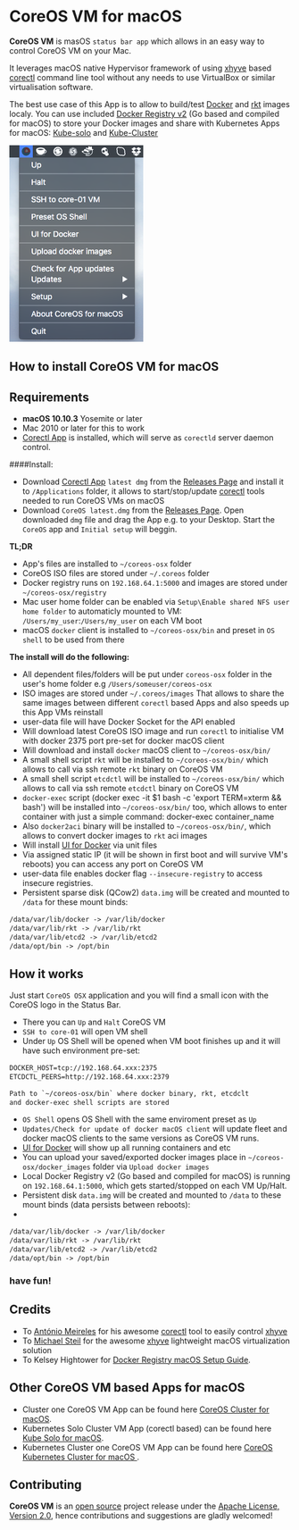 CoreOS VM for macOS
========================

**CoreOS VM** is masOS `status bar app` which allows in an easy way to control CoreOS VM on your Mac. 

It leverages macOS native Hypervisor framework of using [xhyve](https://github.com/xhyve-xyz/xhyve) based [corectl](https://github.com/TheNewNormal/corectl) command line tool without any needs to use VirtualBox or similar virtualisation software.

The best use case of this App is to allow to build/test [Docker](https://www.docker.com) and [rkt](https://coreos.com/rkt/) images localy.
You can use included [Docker Registry v2](https://github.com/docker/distribution) (Go based and compiled for macOS) to store
your Docker images and share with Kubernetes Apps for macOS: [Kube-solo](https://github.com/TheNewNormal/kube-solo-osx) and [Kube-Cluster](https://github.com/TheNewNormal/kube-cluster-osx)

![CoreOS-OSX](coreos-osx.png "CoreOS-OSX")


How to install CoreOS VM for macOS
----------

**Requirements**
 -----------
  - **macOS 10.10.3** Yosemite or later 
  - Mac 2010 or later for this to work
  - [Corectl App](https://github.com/TheNewNormal/corectl.app) is installed, which will serve as `corectld` server daemon control.


####Install:
- Download [Corectl App](https://github.com/TheNewNormal/corectl.app) `latest dmg` from the [Releases Page](https://github.com/TheNewNormal/corectl.app/releases) and install it to `/Applications` folder, it allows to start/stop/update [corectl](https://github.com/TheNewNormal/corectl) tools needed to run CoreOS VMs on macOS
- Download `CoreOS latest.dmg` from the [Releases Page](https://github.com/TheNewNormal/coreos-osx/releases). Open downloaded `dmg` file and drag the App e.g. to your Desktop. Start the `CoreOS` app and `Initial setup` will beggin.

**TL;DR**

- App's files are installed to `~/coreos-osx` folder
- CoreOS ISO files are stored under `~/.coreos` folder
- Docker registry runs on `192.168.64.1:5000` and images are stored under `~/coreos-osx/registry`
- Mac user home folder can be enabled via `Setup\Enable shared NFS user home folder` to automaticly mounted to VM: `/Users/my_user`:`/Users/my_user` on each VM boot
- macOS `docker` client is installed to `~/coreos-osx/bin` and preset in `OS shell` to be used from there


**The install will do the following:**

- All dependent files/folders will be put under `coreos-osx` folder in the user's home folder e.g `/Users/someuser/coreos-osx`
- ISO images are stored under `~/.coreos/images`
That allows to share the same images between different `corectl` based Apps and also speeds up this App VMs reinstall
- user-data file will have Docker Socket for the API enabled
- Will download latest CoreOS ISO image and run `corectl` to initialise VM with docker 2375 port pre-set for docker macOS client
- Will download and install `docker` macOS client to `~/coreos-osx/bin/`
- A small shell script `rkt` will be installed to `~/coreos-osx/bin/` which allows to call via ssh remote `rkt` binary on CoreOS VM
- A small shell script `etcdctl` will be installed to `~/coreos-osx/bin/` which allows to call via ssh remote `etcdctl` binary on CoreOS VM
- `docker-exec` script (docker exec -it $1 bash -c 'export TERM=xterm && bash') will be installed 
 into `~/coreos-osx/bin/` too, which allows to enter container with just a simple command:
 docker-exec container_name 
- Also `docker2aci` binary will be installed to `~/coreos-osx/bin/`, which allows to convert docker images to `rkt` aci images
- Will install [UI for Docker](https://github.com/kevana/ui-for-docker) via unit files
- Via assigned static IP (it will be shown in first boot and will survive VM's reboots) you can access any port on CoreOS VM
- user-data file enables docker flag `--insecure-registry` to access insecure registries.
- Persistent sparse disk (QCow2) `data.img` will be created and mounted to `/data` for these mount binds:

```
/data/var/lib/docker -> /var/lib/docker
/data/var/lib/rkt -> /var/lib/rkt
/data/var/lib/etcd2 -> /var/lib/etcd2
/data/opt/bin -> /opt/bin
```


How it works
------------

Just start `CoreOS OSX` application and you will find a small icon with the CoreOS logo in the Status Bar.

* There you can `Up` and `Halt` CoreOS VM
* `SSH to core-01` will open VM shell
* Under `Up` OS Shell will be opened when VM boot finishes up and it will have such environment pre-set:

```
DOCKER_HOST=tcp://192.168.64.xxx:2375
ETCDCTL_PEERS=http://192.168.64.xxx:2379
```
```
Path to `~/coreos-osx/bin` where docker binary, rkt, etcdclt 
and docker-exec shell scripts are stored
```

* `OS Shell` opens OS Shell with the same enviroment preset as `Up`
* `Updates/Check for update of docker macOS client` will update fleet and docker macOS clients to the same versions as CoreOS VM runs.
* [UI for Docker](https://github.com/kevana/ui-for-docker) will show up all running containers and etc
* You can upload your saved/exported docker images place in `~/coreos-osx/docker_images` folder via `Upload docker images`
* Local Docker Registry v2 (Go based and compiled for  macOS) is running on `192.168.64.1:5000`, which gets started/stopped on each VM Up/Halt.
* Persistent disk `data.img` will be created and mounted to `/data` to these mount binds (data persists between reboots):
* 
```
/data/var/lib/docker -> /var/lib/docker
/data/var/lib/rkt -> /var/lib/rkt
/data/var/lib/etcd2 -> /var/lib/etcd2
/data/opt/bin -> /opt/bin
```

### have fun!

Credits
-----------
* To [António Meireles](https://github.com/AntonioMeireles) for his awesome [corectl](https://github.com/TheNewNormal/corectl) tool to easily control [xhyve](https://github.com/xhyve-xyz/xhyve)
* To [Michael Steil](https://github.com/mist64) for the awesome [xhyve](https://github.com/mist64/xhyve) lightweight macOS virtualization solution
* To Kelsey Hightower for [Docker Registry macOS Setup Guide](https://github.com/kelseyhightower/docker-registry-osx-setup-guide).


Other CoreOS VM based Apps for macOS
-----------
* Cluster one CoreOS VM App can be found here [CoreOS Cluster for macOS](https://github.com/rimusz/coreos-osx-cluster).
* Kubernetes Solo Cluster VM App (corectl based) can be found here [Kube Solo for macOS](https://github.com/TheNewNormal/kube-solo-osx).
* Kubernetes Cluster one CoreOS VM App can be found here [CoreOS Kubernetes Cluster for macOS ](https://github.com/rimusz/coreos-osx-kubernetes-cluster).

## Contributing

**CoreOS VM** is an [open source](http://opensource.org/osd) project release under
the [Apache License, Version 2.0](http://opensource.org/licenses/Apache-2.0),
hence contributions and suggestions are gladly welcomed! 
